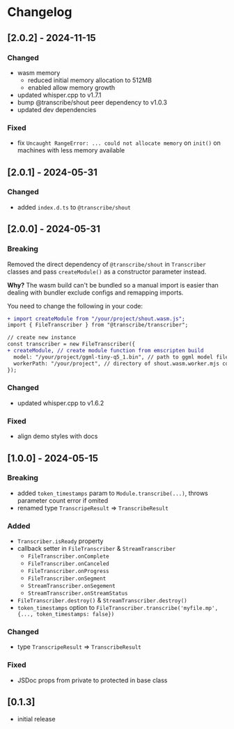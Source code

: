 # Changelog

## [2.0.2] - 2024-11-15

### Changed

- wasm memory
  - reduced initial memory allocation to 512MB
  - enabled allow memory growth
- updated whisper.cpp to v1.7.1
- bump @transcribe/shout peer dependency to v1.0.3
- updated dev dependencies

### Fixed

- fix `Uncaught RangeError: ... could not allocate memory` on `init()` on machines with less memory available

## [2.0.1] - 2024-05-31

### Changed

- added `index.d.ts` to `@transcribe/shout`

## [2.0.0] - 2024-05-31

### Breaking

Removed the direct dependency of `@transcribe/shout` in `Transcriber` classes and pass `createModule()` as a constructor parameter instead.

**Why?** The wasm build can't be bundled so a manual import is easier than dealing with bundler exclude configs and remapping imports.

You need to change the following in your code:

```diff
+ import createModule from "/your/project/shout.wasm.js";
import { FileTranscriber } from "@transcribe/transcriber";

// create new instance
const transcriber = new FileTranscriber({
+ createModule, // create module function from emscripten build
  model: "/your/project/ggml-tiny-q5_1.bin", // path to ggml model file
  workerPath: "/your/project", // directory of shout.wasm.worker.mjs copied before
});
```

### Changed

- updated whisper.cpp to v1.6.2

### Fixed

- align demo styles with docs

## [1.0.0] - 2024-05-15

### Breaking

- added `token_timestamps` param to `Module.transcribe(...)`, throws parameter count error if omited
- renamed type `TranscripeResult` => `TranscribeResult`

### Added

- `Transcriber.isReady` property
- callback setter in `FileTranscriber` & `StreamTranscriber`
  - `FileTranscriber.onComplete`
  - `FileTranscriber.onCanceled`
  - `FileTranscriber.onProgress`
  - `FileTranscriber.onSegment`
  - `StreamTranscriber.onSegement`
  - `StreamTranscriber.onStreamStatus`
- `FileTranscriber.destroy()` & `StreamTranscriber.destroy()`
- `token_timestamps` option to `FileTranscriber.transcribe('myfile.mp', {..., token_timestamps: false})`

### Changed

- type `TranscripeResult` => `TranscribeResult`

### Fixed

- JSDoc props from private to protected in base class

## [0.1.3]

- initial release
